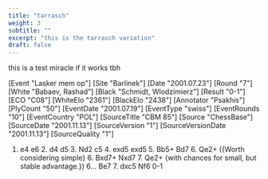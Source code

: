```yaml
---
title: "tarrasch"
weight: 3
subtitle: ""
excerpt: "this is the tarrasch variation"
draft: false
---
```

this is a test miracle if it works tbh

<div class="cbreplay">
[Event "Lasker mem op"]
[Site "Barlinek"]
[Date "2001.07.23"]
[Round "7"]
[White "Babaev, Rashad"]
[Black "Schmidt, Wlodzimierz"]
[Result "0-1"]
[ECO "C08"]
[WhiteElo "2361"]
[BlackElo "2438"]
[Annotator "Psakhis"]
[PlyCount "50"]
[EventDate "2001.07.19"]
[EventType "swiss"]
[EventRounds "10"]
[EventCountry "POL"]
[SourceTitle "CBM 85"]
[Source "ChessBase"]
[SourceDate "2001.11.13"]
[SourceVersion "1"]
[SourceVersionDate "2001.11.13"]
[SourceQuality "1"]

1. e4 e6 2. d4 d5 3. Nd2 c5 4. exd5 exd5 5. Bb5+ Bd7 6. Qe2+ ({Worth
considering simple} 6. Bxd7+ Nxd7 7. Qe2+ {with chances for small, but stable
advantage.}) 6... Be7 7. dxc5 Nf6 0-1


</div>

